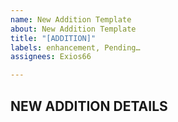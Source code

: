 ```yaml
---
name: New Addition Template
about: New Addition Template
title: "[ADDITION]"
labels: enhancement, Pending…
assignees: Exios66

---
```


## NEW ADDITION DETAILS
